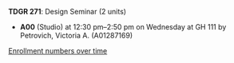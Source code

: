 **TDGR 271**: Design Seminar (2 units)

- **A00** (Studio) at 12:30 pm–2:50 pm on Wednesday at GH 111 by Petrovich, Victoria A. (A01287169)

[Enrollment numbers over time](./TDGR271.tsv)
